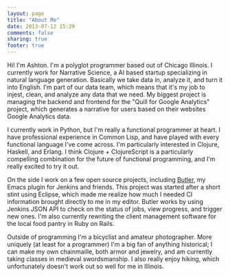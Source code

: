 ```yaml
---
layout: page
title: "About Me"
date: 2013-07-12 15:29
comments: false
sharing: true
footer: true
---
```


Hi! I'm Ashton. I'm a polyglot programmer based out of Chicago
Illinois. I currently work for Narrative Science, a AI based startup
specializing in natural language generation. Basically we take data in,
analyze it, and turn it into English. I'm part of our data team, which
means that it's my job to injest, clean, and analyze any data that we
need. My biggest project is managing the backend and frontend for the
"Quill for Google Analytics" project, which generates a narrative for
users based on their websites Google Analytics data.

I currently work in Python, but I'm really a functional programmer at
heart. I have professional experience in Common Lisp, and have played
with every functional language I've come across. I'm particularly
interested in Clojure, Haskell, and Erlang. I think Clojure +
ClojureScript is a particularly compelling combination for the future of
functional programming, and I'm really excited to try it out.

On the side I work on a few open source projects, including
[Butler](https://github.com/AshtonKem/Butler), my Emacs plugin for
Jenkins and friends. This project was started after a short stint
using Eclipse, which made me realize how much I needed CI information
brought directly to me in my editor. Butler works by using Jenkins JSON
API to check on the status of jobs, view progress, and trigger new ones.
I'm also currently rewriting the client management software for the local
food pantry in Ruby on Rails.

Outside of programming I'm a bicyclist and amateur photographer. More
uniquely (at least for a programmer) I'm a big fan of anything
historical; I can make my own chainmaille, both armor and jewelry, and
am currently taking classes in medieval swordsmanship. I also really
enjoy hiking, which unfortunately doesn't work out so well for me in
Illinois.
